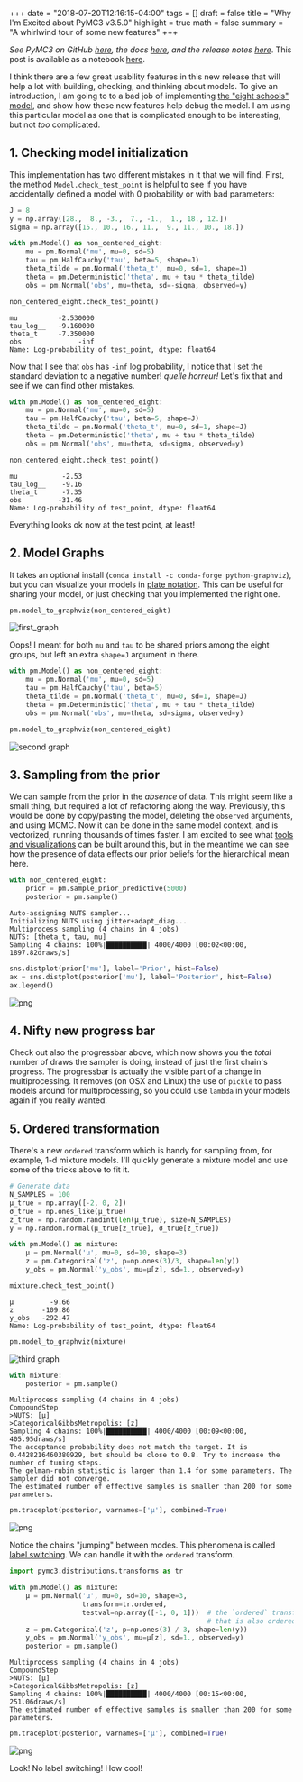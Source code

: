 +++
date = "2018-07-20T12:16:15-04:00"
tags = []
draft = false
title = "Why I'm Excited about PyMC3 v3.5.0"
highlight = true
math = false
summary = "A whirlwind tour of some new features"
+++

*See PyMC3 on GitHub [here](https://github.com/pymc-devs/pymc3/), the docs [here](https://docs.pymc.io/), and the release notes [here](https://github.com/pymc-devs/pymc3/blob/master/RELEASE-NOTES.md)*. This post is available as a notebook [here](https://gist.github.com/ColCarroll/2856fe0750d92a65d602762171960281).

I think there are a few great usability features in this new release that will help a lot with building, checking, and thinking about models. To give an introduction, I am going to to a bad job of implementing [the "eight schools" model](http://andrewgelman.com/2014/01/21/everything-need-know-bayesian-statistics-learned-eight-schools/), and show how these new features help debug the model. I am using this particular model as one that is complicated enough to be interesting, but not *too* complicated.

## 1. Checking model initialization

This implementation has two different mistakes in it that we will find. First, the method `Model.check_test_point` is helpful to see if you have accidentally defined a model with 0 probability or with bad parameters:

```python
J = 8
y = np.array([28.,  8., -3.,  7., -1.,  1., 18., 12.])
sigma = np.array([15., 10., 16., 11.,  9., 11., 10., 18.])

with pm.Model() as non_centered_eight:
    mu = pm.Normal('mu', mu=0, sd=5)
    tau = pm.HalfCauchy('tau', beta=5, shape=J)
    theta_tilde = pm.Normal('theta_t', mu=0, sd=1, shape=J)
    theta = pm.Deterministic('theta', mu + tau * theta_tilde)
    obs = pm.Normal('obs', mu=theta, sd=-sigma, observed=y)

non_centered_eight.check_test_point()
```

    mu          -2.530000
    tau_log__   -9.160000
    theta_t     -7.350000
    obs              -inf
    Name: Log-probability of test_point, dtype: float64

Now that I see that `obs` has `-inf` log probability, I notice that I set the standard deviation to a negative number! *quelle horreur!*  Let's fix that and see if we can find other mistakes.

```python
with pm.Model() as non_centered_eight:
    mu = pm.Normal('mu', mu=0, sd=5)
    tau = pm.HalfCauchy('tau', beta=5, shape=J)
    theta_tilde = pm.Normal('theta_t', mu=0, sd=1, shape=J)
    theta = pm.Deterministic('theta', mu + tau * theta_tilde)
    obs = pm.Normal('obs', mu=theta, sd=sigma, observed=y)

non_centered_eight.check_test_point()
```

    mu           -2.53
    tau_log__    -9.16
    theta_t      -7.35
    obs         -31.46
    Name: Log-probability of test_point, dtype: float64

Everything looks ok now at the test point, at least!

## 2. Model Graphs

It takes an optional install (`conda install -c conda-forge python-graphviz`), but you can visualize your models in [plate notation](https://en.wikipedia.org/wiki/Plate_notation). This can be useful for sharing your model, or just checking that you implemented the right one.

```python
pm.model_to_graphviz(non_centered_eight)
```

![first_graph](/img/first_graph.png)

Oops! I meant for both `mu` and `tau` to be shared priors among the eight groups, but left an extra `shape=J` argument in there.

```python
with pm.Model() as non_centered_eight:
    mu = pm.Normal('mu', mu=0, sd=5)
    tau = pm.HalfCauchy('tau', beta=5)
    theta_tilde = pm.Normal('theta_t', mu=0, sd=1, shape=J)
    theta = pm.Deterministic('theta', mu + tau * theta_tilde)
    obs = pm.Normal('obs', mu=theta, sd=sigma, observed=y)

pm.model_to_graphviz(non_centered_eight)
```

![second graph](/img/second_graph.png)

## 3. Sampling from the prior

We can sample from the prior in the _absence_ of data. This might seem like a small thing, but required a lot of refactoring along the way. Previously, this would be done by copy/pasting the model, deleting the `observed` arguments, and using MCMC. Now it can be done in the same model context, and is vectorized, running thousands of times faster. I am excited to see what [tools and visualizations](http://arviz-devs.github.io/arviz/) can be built around this, but in the meantime we can see how the presence of data effects our prior beliefs for the hierarchical mean here.

```python
with non_centered_eight:
    prior = pm.sample_prior_predictive(5000)
    posterior = pm.sample()
```

    Auto-assigning NUTS sampler...
    Initializing NUTS using jitter+adapt_diag...
    Multiprocess sampling (4 chains in 4 jobs)
    NUTS: [theta_t, tau, mu]
    Sampling 4 chains: 100%|██████████| 4000/4000 [00:02<00:00, 1897.82draws/s]

```python
sns.distplot(prior['mu'], label='Prior', hist=False)
ax = sns.distplot(posterior['mu'], label='Posterior', hist=False)
ax.legend()
```

![png](/img/pymc3_3.5.0_13_0.png)

## 4. Nifty new progress bar

Check out also the progressbar above, which now shows you the *total* number of draws the sampler is doing, instead of just the first chain's progress. The progressbar is actually the visible part of a change in multiprocessing. It removes (on OSX and Linux) the use of `pickle` to pass models around for multiprocessing, so you could use `lambda` in your models again if you really wanted.

## 5. Ordered transformation

There's a new `ordered` transform which is handy for sampling from, for example, 1-d mixture models. I'll quickly generate a mixture model and use some of the tricks above to fit it.

```python
# Generate data
N_SAMPLES = 100
μ_true = np.array([-2, 0, 2])
σ_true = np.ones_like(μ_true)
z_true = np.random.randint(len(μ_true), size=N_SAMPLES)
y = np.random.normal(μ_true[z_true], σ_true[z_true])

with pm.Model() as mixture:
    μ = pm.Normal('μ', mu=0, sd=10, shape=3)
    z = pm.Categorical('z', p=np.ones(3)/3, shape=len(y))
    y_obs = pm.Normal('y_obs', mu=μ[z], sd=1., observed=y)
```

```python
mixture.check_test_point()
```

    μ         -9.66
    z       -109.86
    y_obs   -292.47
    Name: Log-probability of test_point, dtype: float64

```python
pm.model_to_graphviz(mixture)
```

![third graph](/img/third_graph.png)

```python
with mixture:
    posterior = pm.sample()
```

    Multiprocess sampling (4 chains in 4 jobs)
    CompoundStep
    >NUTS: [μ]
    >CategoricalGibbsMetropolis: [z]
    Sampling 4 chains: 100%|██████████| 4000/4000 [00:09<00:00, 405.95draws/s]
    The acceptance probability does not match the target. It is 0.4428216460380929, but should be close to 0.8. Try to increase the number of tuning steps.
    The gelman-rubin statistic is larger than 1.4 for some parameters. The sampler did not converge.
    The estimated number of effective samples is smaller than 200 for some parameters.

```python
pm.traceplot(posterior, varnames=['μ'], combined=True)
```

![png](/img/pymc3_3.5.0_19_0.png)

Notice the chains "jumping" between modes.  This phenomena is called [label switching](https://stats.stackexchange.com/questions/152/is-there-a-standard-method-to-deal-with-label-switching-problem-in-mcmc-estimati).  We can handle it with the `ordered` transform.

```python
import pymc3.distributions.transforms as tr

with pm.Model() as mixture:
    μ = pm.Normal('μ', mu=0, sd=10, shape=3,
                  transform=tr.ordered,
                  testval=np.array([-1, 0, 1]))  # the `ordered` transform needs an initialization
                                                 # that is also ordered! PRs welcome!
    z = pm.Categorical('z', p=np.ones(3) / 3, shape=len(y))
    y_obs = pm.Normal('y_obs', mu=μ[z], sd=1., observed=y)
    posterior = pm.sample()
```

    Multiprocess sampling (4 chains in 4 jobs)
    CompoundStep
    >NUTS: [μ]
    >CategoricalGibbsMetropolis: [z]
    Sampling 4 chains: 100%|██████████| 4000/4000 [00:15<00:00, 251.06draws/s]
    The estimated number of effective samples is smaller than 200 for some parameters.

```python
pm.traceplot(posterior, varnames=['μ'], combined=True)
```

![png](/img/pymc3_3.5.0_22_0.png)

Look! No label switching! How cool!
